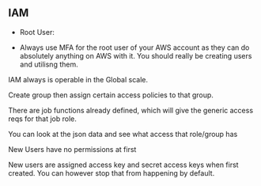 ## IAM

- Root User:

- Always use MFA for the root user of your AWS account as they can do absolutely anything on AWS with it. You should really be creating users and utilisng them.

IAM always is operable in the Global scale.

Create group then assign certain access policies to that group.

There are job functions already defined, which will give the generic access reqs for that job role.

You can look at the json data and see what access that role/group has

New Users have no permissions at first

New users are assigned access key and secret access keys when first created. You can however stop that from happening by default.

